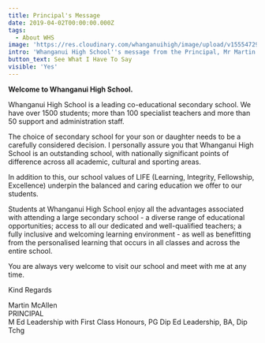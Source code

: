 ```yaml
---
title: Principal's Message
date: 2019-04-02T00:00:00.000Z
tags:
  - About WHS
image: 'https://res.cloudinary.com/whanganuihigh/image/upload/v1555472910/martin.jpg'
intro: 'Whanganui High School''s message from the Principal, Mr Martin McAllen.'
button_text: See What I Have To Say
visible: 'Yes'
---
```


**Welcome to Whanganui High School.**  

Whanganui High School is a leading co-educational secondary school. We have over 1500 students; more than 100 specialist teachers and more than 50 support and administration staff.  

The choice of secondary school for your son or daughter needs to be a carefully considered decision. I personally assure you that Whanganui High School is an outstanding school, with nationally significant points of difference across all academic, cultural and sporting areas.  

In addition to this, our school values of LIFE (Learning, Integrity, Fellowship, Excellence) underpin the balanced and caring education we offer to our students.  

Students at Whanganui High School enjoy all the advantages associated with attending a large secondary school - a diverse range of educational opportunities; access to all our dedicated and well-qualified teachers; a fully inclusive and welcoming learning environment - as well as benefitting from the personalised learning that occurs in all classes and across the entire school.  

You are always very welcome to visit our school and meet with me at any time.  

Kind Regards  


Martin McAllen  
PRINCIPAL  
M Ed Leadership with First Class Honours, PG Dip Ed Leadership, BA, Dip Tchg  

